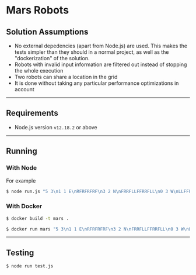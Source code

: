 # Mars Robots

## Solution Assumptions

 - No external depedencies (apart from Node.js) are used. This makes the tests simpler than they should in a normal project, as well as the "dockerization" of the solution.
 - Robots with invalid input information are filtered out instead of stopping the whole execution
 - Two robots can share a location in the grid
 - It is done without taking any particular performance optimizations in account

---

## Requirements

 - Node.js version `v12.18.2` or above

---

## Running

### With Node

For example
```bash
$ node run.js "5 3\n1 1 E\nRFRFRFRF\n3 2 N\nFRRFLLFFRRFLL\n0 3 W\nLLFFFLFLFL"
```

### With Docker

```bash
$ docker build -t mars .
```

```bash
$ docker run mars "5 3\n1 1 E\nRFRFRFRF\n3 2 N\nFRRFLLFFRRFLL\n0 3 W\nLLFFFLFLFL"
```
---

## Testing

```bash
$ node run test.js
```
